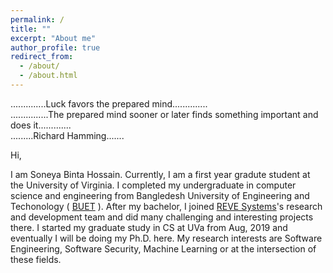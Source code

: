 ```yaml
---
permalink: /
title: ""
excerpt: "About me"
author_profile: true
redirect_from: 
  - /about/
  - /about.html
---
```


..............Luck favors the prepared mind..............<br/>
...............The prepared mind sooner or later finds something important and does it.............<br/>
                .........Richard Hamming.......<br/>


Hi, 

I am Soneya Binta Hossain. Currently, I am a first year gradute student at the University of Virginia. I completed my undergraduate in computer science and engineering from Bangledesh University of Engineering and Techonology ( [BUET](https://www.buet.ac.bd/web/) ). After my bachelor, I joined [REVE Systems](https://en.wikipedia.org/wiki/REVE_Systems)'s research and development team and did many challenging and interesting projects there. I started my graduate study in CS at UVa from Aug, 2019 and eventually I will be doing my Ph.D. here. My research interests are Software Engineering, Software Security, Machine Learning or at the intersection of these fields. 

